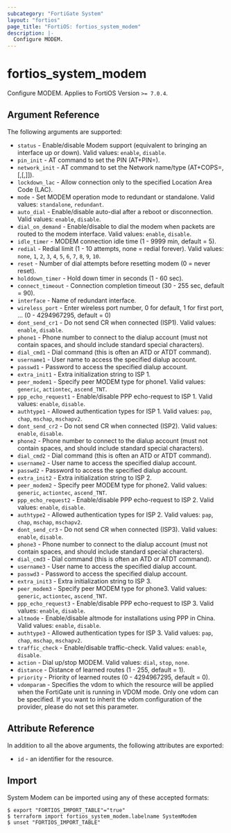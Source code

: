 ```yaml
---
subcategory: "FortiGate System"
layout: "fortios"
page_title: "FortiOS: fortios_system_modem"
description: |-
  Configure MODEM.
---
```


# fortios_system_modem
Configure MODEM. Applies to FortiOS Version `>= 7.0.4`.

## Argument Reference

The following arguments are supported:

* `status` - Enable/disable Modem support (equivalent to bringing an interface up or down). Valid values: `enable`, `disable`.
* `pin_init` - AT command to set the PIN (AT+PIN=<pin>).
* `network_init` - AT command to set the Network name/type (AT+COPS=<mode>,[<format>,<oper>[,<AcT>]]).
* `lockdown_lac` - Allow connection only to the specified Location Area Code (LAC).
* `mode` - Set MODEM operation mode to redundant or standalone. Valid values: `standalone`, `redundant`.
* `auto_dial` - Enable/disable auto-dial after a reboot or disconnection. Valid values: `enable`, `disable`.
* `dial_on_demand` - Enable/disable to dial the modem when packets are routed to the modem interface. Valid values: `enable`, `disable`.
* `idle_timer` - MODEM connection idle time (1 - 9999 min, default = 5).
* `redial` - Redial limit (1 - 10 attempts, none = redial forever). Valid values: `none`, `1`, `2`, `3`, `4`, `5`, `6`, `7`, `8`, `9`, `10`.
* `reset` - Number of dial attempts before resetting modem (0 = never reset).
* `holddown_timer` - Hold down timer in seconds (1 - 60 sec).
* `connect_timeout` - Connection completion timeout (30 - 255 sec, default = 90).
* `interface` - Name of redundant interface.
* `wireless_port` - Enter wireless port number, 0 for default, 1 for first port, ... (0 - 4294967295, default = 0)
* `dont_send_cr1` - Do not send CR when connected (ISP1). Valid values: `enable`, `disable`.
* `phone1` - Phone number to connect to the dialup account (must not contain spaces, and should include standard special characters).
* `dial_cmd1` - Dial command (this is often an ATD or ATDT command).
* `username1` - User name to access the specified dialup account.
* `passwd1` - Password to access the specified dialup account.
* `extra_init1` - Extra initialization string to ISP 1.
* `peer_modem1` - Specify peer MODEM type for phone1. Valid values: `generic`, `actiontec`, `ascend_TNT`.
* `ppp_echo_request1` - Enable/disable PPP echo-request to ISP 1. Valid values: `enable`, `disable`.
* `authtype1` - Allowed authentication types for ISP 1. Valid values: `pap`, `chap`, `mschap`, `mschapv2`.
* `dont_send_cr2` - Do not send CR when connected (ISP2). Valid values: `enable`, `disable`.
* `phone2` - Phone number to connect to the dialup account (must not contain spaces, and should include standard special characters).
* `dial_cmd2` - Dial command (this is often an ATD or ATDT command).
* `username2` - User name to access the specified dialup account.
* `passwd2` - Password to access the specified dialup account.
* `extra_init2` - Extra initialization string to ISP 2.
* `peer_modem2` - Specify peer MODEM type for phone2. Valid values: `generic`, `actiontec`, `ascend_TNT`.
* `ppp_echo_request2` - Enable/disable PPP echo-request to ISP 2. Valid values: `enable`, `disable`.
* `authtype2` - Allowed authentication types for ISP 2. Valid values: `pap`, `chap`, `mschap`, `mschapv2`.
* `dont_send_cr3` - Do not send CR when connected (ISP3). Valid values: `enable`, `disable`.
* `phone3` - Phone number to connect to the dialup account (must not contain spaces, and should include standard special characters).
* `dial_cmd3` - Dial command (this is often an ATD or ATDT command).
* `username3` - User name to access the specified dialup account.
* `passwd3` - Password to access the specified dialup account.
* `extra_init3` - Extra initialization string to ISP 3.
* `peer_modem3` - Specify peer MODEM type for phone3. Valid values: `generic`, `actiontec`, `ascend_TNT`.
* `ppp_echo_request3` - Enable/disable PPP echo-request to ISP 3. Valid values: `enable`, `disable`.
* `altmode` - Enable/disable altmode for installations using PPP in China. Valid values: `enable`, `disable`.
* `authtype3` - Allowed authentication types for ISP 3. Valid values: `pap`, `chap`, `mschap`, `mschapv2`.
* `traffic_check` - Enable/disable traffic-check. Valid values: `enable`, `disable`.
* `action` - Dial up/stop MODEM. Valid values: `dial`, `stop`, `none`.
* `distance` - Distance of learned routes (1 - 255, default = 1).
* `priority` - Priority of learned routes (0 - 4294967295, default = 0).
* `vdomparam` - Specifies the vdom to which the resource will be applied when the FortiGate unit is running in VDOM mode. Only one vdom can be specified. If you want to inherit the vdom configuration of the provider, please do not set this parameter.


## Attribute Reference

In addition to all the above arguments, the following attributes are exported:
* `id` - an identifier for the resource.

## Import

System Modem can be imported using any of these accepted formats:
```
$ export "FORTIOS_IMPORT_TABLE"="true"
$ terraform import fortios_system_modem.labelname SystemModem
$ unset "FORTIOS_IMPORT_TABLE"
```
